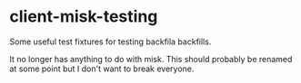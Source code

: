# client-misk-testing

Some useful test fixtures for testing backfila backfills.

It no longer has anything to do with misk. This should probably be renamed at some point but I don't want to break everyone.
